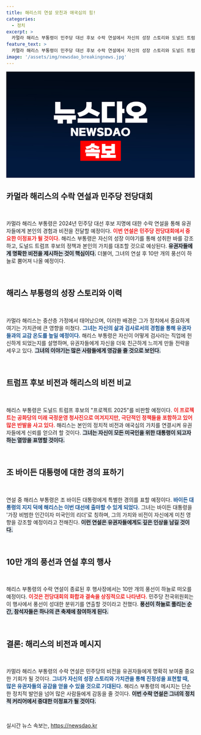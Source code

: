 ```yaml
---
title: 해리스의 연설 모친과 애국심의 힘!
categories:
  - 정치
excerpt: >
  카멀라 해리스 부통령이 민주당 대선 후보 수락 연설에서 자신의 성장 스토리와 도널드 트럼프의 프로젝트 2025를 저격하며 애국심을 강조할 예정이다. 연설 후에는 10만 개의 풍선이 하늘로 떠오른다! 클릭해 자세한 내용을 확인해보세요!
feature_text: >
  카멀라 해리스 부통령이 민주당 대선 후보 수락 연설에서 자신의 성장 스토리와 도널드 트럼프의 프로젝트 2025를 저격하며 애국심을 강조할 예정이다. 연설 후에는 10만 개의 풍선이 하늘로 떠오른다! 클릭해 자세한 내용을 확인해보세요!
image: '/assets/img/newsdao_breakingnews.jpg'
---
```


<p><img src="/assets/img/newsdao_breakingnews.jpg" alt="koreaapp 속보" /></p>

<h2 data-ke-size="size26">카멀라 해리스의 수락 연설과 민주당 전당대회</h2>

<p data-ke-size="size16">&nbsp;</p>

<p>카멀라 해리스 부통령은 2024년 민주당 대선 후보 지명에 대한 수락 연설을 통해 유권자들에게 본인의 경험과 비전을 전달할 예정이다. <b><span style="color: #ee2323;">이번 연설은 민주당 전당대회에서 중요한 이정표가 될 것이다.</span></b> 해리스 부통령은 자신의 성장 이야기를 통해 성취한 바를 강조하고, 도널드 트럼프 후보의 정책과 본인의 가치를 대조할 것으로 예상된다. <b><span style="background-color: #21538527;">유권자들에게 명확한 비전을 제시하는 것이 핵심이다.</span></b> 더불어, 그녀의 연설 후 10만 개의 풍선이 하늘로 뿜어져 나올 예정이다.</p>

<p data-ke-size="size16">&nbsp;</p>

<h2 data-ke-size="size26">해리스 부통령의 성장 스토리와 이력</h2>

<p data-ke-size="size16">&nbsp;</p>

<p>카멀라 해리스는 중산층 가정에서 태어났으며, 이러한 배경은 그가 정치에서 중요하게 여기는 가치관에 큰 영향을 미쳤다. <b><span style="color: #1a5490;">그녀는 자신의 삶과 검사로서의 경험을 통해 유권자들과의 교감 온도를 높일 예정이다.</span></b> 해리스 부통령은 자신이 어떻게 검사라는 직업에 헌신하게 되었는지를 설명하며, 유권자들에게 자신을 더욱 친근하게 느끼게 만들 전략을 세우고 있다. <b><span style="background-color: #21538527;">그녀의 이야기는 많은 사람들에게 영감을 줄 것으로 보인다.</span></b></p>

<p data-ke-size="size16">&nbsp;</p>

<h2 data-ke-size="size26">트럼프 후보 비전과 해리스의 비전 비교</h2>

<p data-ke-size="size16">&nbsp;</p>

<p>해리스 부통령은 도널드 트럼프 후보의 "프로젝트 2025"를 비판할 예정이다. <b><span style="color: #ee2323;">이 프로젝트는 공화당의 미래 국정운영 청사진으로 여겨지지만, 극단적인 정책들을 포함하고 있어 많은 반발을 사고 있다.</span></b> 해리스는 본인의 정치적 비전과 애국심의 가치를 연결시켜 유권자들에게 신뢰를 얻으려 할 것이다. <b><span style="background-color: #21538527;">그녀는 자신이 모든 미국인을 위한 대통령이 되고자 하는 열망을 표명할 것이다.</span></b></p>

<p data-ke-size="size16">&nbsp;</p>

<h2 data-ke-size="size26">조 바이든 대통령에 대한 경의 표하기</h2>

<p data-ke-size="size16">&nbsp;</p>

<p>연설 중 해리스 부통령은 조 바이든 대통령에게 특별한 경의를 표할 예정이다. <b><span style="color: #1a5490;">바이든 대통령의 지지 덕에 해리스는 이번 대선에 출마할 수 있게 되었다.</span></b> 그녀는 바이든 대통령을 '가장 비범한 인간이자 미국인의 리더'로 칭하며, 그의 가치와 비전이 자신에게 미친 영향을 강조할 예정이라고 전해진다. <b><span style="background-color: #21538527;">이런 연설은 유권자들에게도 깊은 인상을 남길 것이다.</span></b></p>

<p data-ke-size="size16">&nbsp;</p>

<h2 data-ke-size="size26">10만 개의 풍선과 연설 후의 행사</h2>

<p data-ke-size="size16">&nbsp;</p>

<p>해리스 부통령의 수락 연설이 종료된 후 행사장에서는 10만 개의 풍선이 하늘로 떠오를 예정이다. <b><span style="color: #ee2323;">이것은 전당대회의 화합과 결속을 상징적으로 나타낸다.</span></b> 민주당 전국위원회는 이 행사에서 풍선이 성대한 분위기를 연출할 것이라고 전했다. <b><span style="background-color: #21538527;">풍선이 하늘로 풀리는 순간, 참석자들은 하나의 큰 축제에 참여하게 된다.</span></b></p>

<p data-ke-size="size16">&nbsp;</p>

<h2 data-ke-size="size26">결론: 해리스의 비전과 메시지</h2>

<p data-ke-size="size16">&nbsp;</p>

<p>카멀라 해리스 부통령의 수락 연설은 민주당의 비전을 유권자들에게 명확히 보여줄 중요한 기회가 될 것이다. <b><span style="color: #1a5490;">그녀가 자신의 성장 스토리와 가치관을 통해 진정성을 표현할 때, 많은 유권자들의 공감을 얻을 수 있을 것으로 기대된다.</span></b> 해리스 부통령의 메시지는 단순한 정치적 발언을 넘어 많은 사람들에게 감동을 줄 것이다. <b><span style="background-color: #21538527;">이번 수락 연설은 그녀의 정치적 커리어에서 중대한 이정표가 될 것이다.</span></b></p>

<p data-ke-size="size16">&nbsp;</p>
실시간 뉴스 속보는, <a href="https://newsdao.kr" rel="dofollow">https://newsdao.kr</a>


